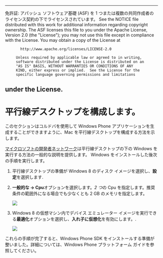 * * *

免許証: アパッシュ ソフトウェア基礎 (ASF) を 1 つまたは複数の共同作成者のライセンス契約の下でライセンスされています。 See the NOTICE file distributed with this work for additional information regarding copyright ownership. The ASF licenses this file to you under the Apache License, Version 2.0 (the "License"); you may not use this file except in compliance with the License. You may obtain a copy of the License at

           http://www.apache.org/licenses/LICENSE-2.0
    
         Unless required by applicable law or agreed to in writing,
         software distributed under the License is distributed on an
         "AS IS" BASIS, WITHOUT WARRANTIES OR CONDITIONS OF ANY
         KIND, either express or implied.  See the License for the
         specific language governing permissions and limitations
    

## under the License.

# 平行線デスクトップを構成します。

このセクションはコルドバを使用して Windows Phone アプリケーションを生成することができますように、Mac を平行線デスクトップを構成する方法を示します。

[マイクロソフトの開発者ネットワーク][1]は平行線デスクトップの下の Windows を実行する方法の一般的な説明を提供します。 Windows をインストールした後次の手順を実行します。

 [1]: http://msdn.microsoft.com/en-US/library/windows/apps/jj945424

1.  平行線デスクトップの準備が Windows 8 のディスク イメージを選択し、**設定**を選択します.

2.  **一般的な → Cpu**オプションを選択します。*2 つ*の Cpu を指定します。推奨条件の範囲外になる場合でも少なくとも 2 GB のメモリを指定します。
    
    ![][2]

3.  Windows 8 の仮想マシン内でデバイス エミュレーター イメージを実行できる**最適化**オプションを選択し、**入れ子に仮想化**を有効にします。.
    
    ![][3]

 [2]: img/guide/platforms/wp8/parallel_cpu_opts.png
 [3]: img/guide/platforms/wp8/parallel_optimize_opts.png

これらの手順が完了すると、Windows Phone SDK をインストールする準備が整いました。詳細については、Windows Phone プラットフォーム ガイドを参照してください。